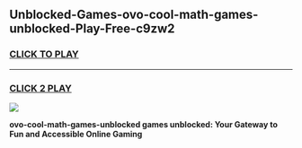 
## Unblocked-Games-ovo-cool-math-games-unblocked-Play-Free-c9zw2
<h3>
<a href="https://premium76.site?title=ovo-cool-math-games-unblocked&ref=10A">CLICK TO PLAY</a></h3>
<hr>

<h3>
<a href="https://premium76.site?title=ovo-cool-math-games-unblocked&ref=10A">CLICK 2 PLAY</a>
  
</h3>

<a href="https://premium76.site?title=ovo-cool-math-games-unblocked&ref=10A"><img src="https://clearcache.store/games.png"></a>


**ovo-cool-math-games-unblocked games unblocked: Your Gateway to Fun and Accessible Online Gaming**
